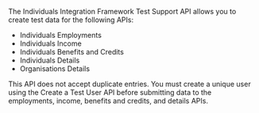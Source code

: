 The Individuals Integration Framework Test Support API allows you to create test data for the following APIs:

- Individuals Employments
- Individuals Income
- Individuals Benefits and Credits
- Individuals Details
- Organisations Details

This API does not accept duplicate entries. You must create a unique user using the Create a
Test User API before submitting data to the employments, income, benefits and credits, 
and details APIs.
